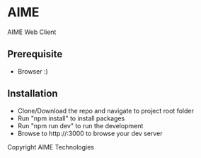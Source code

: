 # AIME

AIME Web Client

## Prerequisite 

- Browser :)

## Installation

- Clone/Download the repo and navigate to project root folder
- Run "npm install" to install packages
- Run "npm run dev" to run the development
- Browse to http://<server-ip>:3000 to browse your dev server


Copyright AIME Technologies

